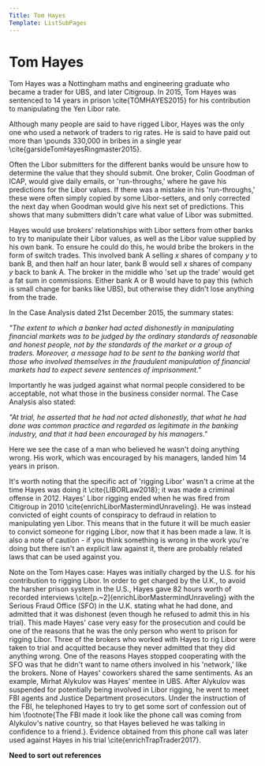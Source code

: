 ```yaml
---
Title: Tom Hayes
Template: ListSubPages
---
```


# Tom Hayes

Tom Hayes was a Nottingham maths and engineering graduate who became a trader for UBS, and later Citigroup. In 2015, Tom Hayes was sentenced to 14 years in prison \cite{TOMHAYES2015} for his contribution to manipulating the Yen Libor rate. 

Although many people are said to have rigged Libor, Hayes was the only one who used a network of traders to rig rates. He is said to have paid out more than \pounds 330,000 in bribes in a single year \cite{garsideTomHayesRingmaster2015}.

Often the Libor submitters for the different banks would be unsure how to determine the value that they should submit. One broker, Colin Goodman of ICAP, would give daily emails, or 'run-throughs,' where he gave his predictions for the Libor values. If there was a mistake in his 'run-throughs,' these were often simply copied by some Libor-setters, and only corrected the next day when Goodman would give his next set of predictions. This shows that many submitters didn't care what value of Libor was submitted. 

Hayes would use brokers' relationships with Libor setters from other banks to try to manipulate their Libor values, as well as the Libor value supplied by his own bank. To ensure he could do this, he would bribe the brokers in the form of switch trades. This involved bank A selling $x$ shares of company $y$ to bank B, and then half an hour later, bank B would sell $x$ shares of company $y$ back to bank A. The broker in the middle who 'set up the trade' would get a fat sum in commissions. Either bank A or B would have to pay this (which is small change for banks like UBS), but otherwise they didn't lose anything from the trade. 

In the Case Analysis dated 21st December 2015, the summary states:

*"The extent to which a banker had acted dishonestly in manipulating financial markets was to be judged by the ordinary standards of reasonable and honest people, not by the standards of the market or a group of traders. Moreover, a message had to be sent to the banking world that those who involved themselves in the fraudulent manipulation of financial markets had to expect severe sentences of imprisonment."*


Importantly he was judged against what normal people considered to be acceptable, not what those in the business consider normal. The Case Analysis also stated:

*"At trial, he asserted that he had not acted dishonestly, that what he had done was common practice and regarded as legitimate in the banking industry, and that it had been encouraged by his managers."*


Here we see the case of a man who believed he wasn't doing anything wrong. His work, which was encouraged by his managers, landed him 14 years in prison. 

It's worth noting that the specific act of 'rigging Libor' wasn't a crime at the time Hayes was doing it \cite{LIBORLaw2018}; it was made a criminal offense in 2012. Hayes' Libor rigging ended when he was fired from Citigroup in 2010 \cite{enrichLiborMastermindUnraveling}. He was instead convicted of eight counts of conspiracy to defraud in relation to manipulating yen Libor. This means that in the future it will be much easier to convict someone for rigging Libor, now that it has been made a law. It is also a note of caution - if you think something is wrong in the work you're doing but there isn't an explicit law against it, there are probably related laws that can be used against you.

Note on the Tom Hayes case: Hayes was initially charged by the U.S. for his contribution to rigging Libor. In order to get charged by the U.K., to avoid the harsher prison system in the U.S., Hayes gave 82 hours worth of recorded interviews \cite[p.~2]{enrichLiborMastermindUnraveling} with the Serious Fraud Office (SFO) in the U.K. stating what he had done, and admitted that it was dishonest (even though he refused to admit this in his trial). This made Hayes' case very easy for the prosecution and could be one of the reasons that he was the only person who went to prison for rigging Libor. Three of the brokers who worked with Hayes to rig Libor were taken to trial and acquitted because they never admitted that they did anything wrong. One of the reasons Hayes stopped cooperating with the SFO was that he didn't want to name others involved in his 'network,' like the brokers. None of Hayes' coworkers shared the same sentiments. As an example, Mirhat Alykulov was Hayes' mentee in UBS. After Alykulov was suspended for potentially being involved in Libor rigging, he went to meet FBI agents and Justice Department prosecutors. Under the instruction of the FBI, he telephoned Hayes to try to get some sort of confession out of him \footnote{The FBI made it look like the phone call was coming from Alykulov's native country, so that Hayes believed he was talking in confidence to a friend.}. Evidence obtained from this phone call was later used against Hayes in his trial \cite{enrichTrapTrader2017}.

**Need to sort out references**
